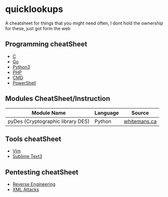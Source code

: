 # quicklookups
A cheatsheet for things that you might need often, I dont hold the ownership for these, just got form the web

## Programming cheatSheet

- [C](https://github.com/cyberwr3nch/quicklookups/blob/master/C%20CheatSheet.pdf) 
- [Go](https://github.com/cyberwr3nch/quicklookups/blob/master/Go%20Cheatsheet.pdf)
- [Python3](https://github.com/cyberwr3nch/quicklookups/blob/master/Python%20CheatSheet.pdf)
- [PHP](https://github.com/cyberwr3nch/quicklookups/blob/master/PHP%20CheatSheet.pdf)
- [CMD](https://github.com/cyberwr3nch/quicklookups/blob/master/Windows/SANS%20CMD%20CheatSheet.pdf)
- [PowerShell](https://github.com/cyberwr3nch/quicklookups/blob/master/Windows/PowerShell%20CheatSheet.pdf)

## Modules CheatSheet/Instruction

| Module Name | Language | Source |
|-------------|---------|--------|
| pyDes (Cryptographic library DES) | Python | [whitemans.ca](http://whitemans.ca/des.html) |

## Tools cheatSheet

- [Vim](https://github.com/cyberwr3nch/quicklookups/blob/master/Vim-cheatSheet.pdf)
- [Sublime Text3](https://github.com/cyberwr3nch/quicklookups/blob/master/Subl-CheatSheet.pdf)

## Pentesting cheatSheet

- [Reverse Engineering](https://github.com/cyberwr3nch/quicklookups/blob/master/RE-CheatSheet.pdf)
- [XML Attacks](https://github.com/cyberwr3nch/quicklookups/blob/master/XML-CheatSheat.pdf)
